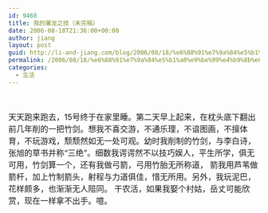 ```yaml
---
id: 9468
title: 我的屠龙之技（未完稿）
date: 2006-08-18T21:36:00+00:00
author: jiang
layout: post
guid: http://li-and-jiang.com/blog/2006/08/18/%e6%88%91%e7%9a%84%e5%b1%a0%e9%be%99%e4%b9%8b%e6%8a%80%ef%bc%88%e6%9c%aa%e5%ae%8c%e7%a8%bf%ef%bc%89/
permalink: /2006/08/18/%e6%88%91%e7%9a%84%e5%b1%a0%e9%be%99%e4%b9%8b%e6%8a%80%ef%bc%88%e6%9c%aa%e5%ae%8c%e7%a8%bf%ef%bc%89/
categories:
  - 生活
---
```

<font size="3"> </font> 

<font size="3">天天跑来跑去，15号终于在家里睡。第二天早上起来，在枕头底下翻出前几年削的一把竹剑。想我不喜交游，不通乐理，不谙图画，不擅体育，不玩游戏，颓颓然如无一处可观。幼时我削制的竹剑，与李白诗，张旭的草书并称“三绝”。细数我谔谔然不以技巧娱人，平生所学，俱无可用，竹剑算一个，还有我做弓箭，弓用竹胎无所称道， 箭我用芦苇做箭杆，加上竹制箭头，射程与力道俱佳，惜无所用。另外，我玩泥巴，花样颇多，也渐渐无人陪同。 干农活，如果我娶个村姑，岳丈可能欣赏，现在一样拿不出手。噫。</font>